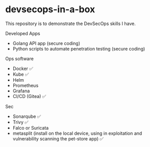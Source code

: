 # devsecops-in-a-box
This repository is to demonstrate the DevSecOps skills I have.

Developed Apps
- Golang API app (secure coding)
- Python scripts to automate penetration testing (secure coding)

Ops software
- Docker ✅
- Kube ✅
- Helm
- Prometheus
- Grafana
- CI/CD (Gitea) ✅
<!-- - Jenkins -->

Sec 
- Sonarqube ✅
- Trivy ✅
- Falco or Suricata
- metasplit (install on the local device, using in exploitation and vulnerability scanning the pet-store app) ✅